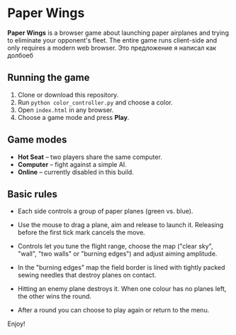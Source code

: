 # Paper Wings

**Paper Wings** is a browser game about launching paper airplanes and trying to eliminate your opponent's fleet. The entire game runs client-side and only requires a modern web browser. Это предложение я написал как долбоеб

## Running the game

1. Clone or download this repository.
2. Run `python color_controller.py` and choose a color.
3. Open `index.html` in any browser.
4. Choose a game mode and press **Play**.

## Game modes

- **Hot Seat** – two players share the same computer.
- **Computer** – fight against a simple AI.
- **Online** – currently disabled in this build.

## Basic rules

- Each side controls a group of paper planes (green vs. blue).
- Use the mouse to drag a plane, aim and release to launch it. Releasing before the first tick mark cancels the move.
- Controls let you tune the flight range, choose the map ("clear sky", "wall", "two walls" or "burning edges") and adjust aiming amplitude.


 - In the "burning edges" map the field border is lined with tightly packed sewing needles that destroy planes on contact.

- Hitting an enemy plane destroys it. When one colour has no planes left, the other wins the round.
- After a round you can choose to play again or return to the menu.

Enjoy!
